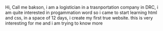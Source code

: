 Hi, Call me bakson, i am a logistician in a trasnportation company in DRC,
i am quite interested in progammation word so i came to start learning html and css,
in a space of 12 days, i create my first true website.
this is very interesting for me and i am trying to know more 
